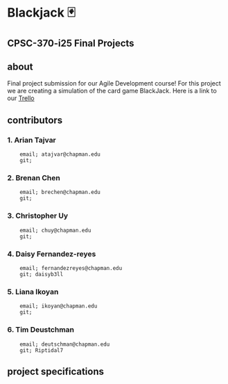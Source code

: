 # Blackjack 🃏
## CPSC-370-i25 Final Projects

## about
Final project submission for our Agile Development course! For this project we are creating a simulation of the card game BlackJack. 
Here is a link to our [Trello](https://trello.com/b/0nTN9jL6/agile-final-project)

## contributors 
### 1. Arian Tajvar
        email; atajvar@chapman.edu
        git; 
### 2. Brenan Chen 
        email; brechen@chapman.edu
        git; 
### 3. Christopher Uy
        email; chuy@chapman.edu
        git;
### 4. Daisy Fernandez-reyes
        email; fernandezreyes@chapman.edu
        git; daisyb3ll
### 5. Liana Ikoyan
        email; ikoyan@chapman.edu
        git; 
### 6. Tim Deustchman
        email; deutschman@chapman.edu
        git; Riptidal7 

## project specifications


